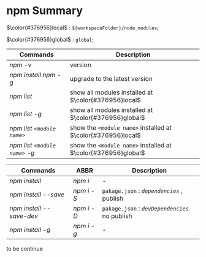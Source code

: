 # npm Summary

$\color{#376956}local$ : `${workspaceFolder}/node_modules`;

$\color{#376956}global$ : `global`;

Commands | Description
--- | --- |
   *npm -v* | version
   *npm install npm -g* | upgrade to the latest version
   *npm list* | show all modules installed at $\color{#376956}local$
   *npm list -g* | show all modules installed at $\color{#376956}global$
   *npm list `<module name>`* | show the `<module name>`  installed at $\color{#376956}local$
   *npm list `<module name>` -g* | show the `<module name>`  installed at $\color{#376956}global$

Commands | ABBR | Description
--- | --- | --- |
   *npm install* | *npm i*  | -
   *npm install --save* | *npm i -S*  | `pakage.json` : *`dependencies`* , publish
   *npm install --save-dev* | *npm i -D*  | `pakage.json` : *`devDependencies`* no publish
   *npm install -g* | *npm i -g*  | -

to be continue
